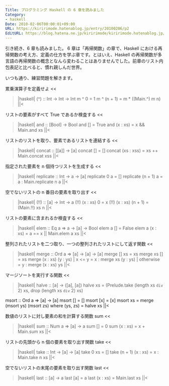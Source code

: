```yaml
---
Title: プログラミング Haskell の 6 章を読みました
Category:
- haskell
Date: 2010-02-06T00:00:01+09:00
URL: https://kiririmode.hatenablog.jp/entry/20100206/p2
EditURL: https://blog.hatena.ne.jp/kiririmode/kiririmode.hatenablog.jp/atom/entry/8454420450078212191
---
```



引き続き、6 章も読みました。
6 章は「再帰関数」の章で、Haskell における再帰関数の考え方、定義の仕方を学ぶ章です。とはいえ、Haskell の再帰関数が多言語の再帰関数の概念となんら変わることはありませんでした。前章のリスト内包表記と比べると、慣れ親しんだ世界。

いつも通り、練習問題を解きます。
>>
累乗演算子を定義せよ
<<
>|haskell|
(^) :: Int -> Int -> Int
m ^ 0       = 1
m ^ (n + 1) = m * ((Main.^) m n)
||<

>>
リストの要素がすべて True であるか検査する
<<
>|haskell|
and :: [Bool] -> Bool
and [] = True
and (x : xs) = x && Main.and xs
||<

>>
リストのリストを取り、要素であるリストを連結する
<<
>|haskell|
concat :: [[a]] -> [a]
concat [] = []
concat (xs : xss) = xs ++ Main.concat xss
||<

>>
指定された要素を n 個持つリストを生成する
<<
>|haskell|
replicate :: Int -> a -> [a]
replicate 0 a = []
replicate (n + 1) a = a : Main.replicate n a
||<

>>
空でないリストの n 番目の要素を取り出す
<<
>|haskell|
(!!) :: [a] -> Int -> a
(!!) (x : xs) 0 = x
(!!) (x : xs) (n + 1) = (Main.!!) xs n
||<

>>
リストの要素に含まれるか検査する
<<
>|haskell|
elem :: Eq a => a -> [a] -> Bool
elem a [] = False
elem a (x : xs) = a == x || Main.elem a xs
||<

>>
整列されたリストを二つ取り、一つの整列されたリストにして返す関数
<<
>|haskell|
merge :: Ord a => [a] -> [a] -> [a]
merge [] xs = xs
merge xs [] = xs
merge (x : xs) (y : ys) | x <= y = x : merge xs (y : ys)
                        | otherwise = y : merge (x : xs) ys
||<

>>
マージソートを実行する関数
<<
>|haskell|
halve :: [a] -> ([a], [a])
halve xs = (Prelude.take (length xs `div` 2) xs, drop (length xs `div` 2) xs)

msort :: Ord a => [a] -> [a]
msort [] = []
msort [x] = [x]
msort xs = merge (msort ys) (msort zs)
           where (ys, zs) = halve xs
||<

>>
数値のリストに対し要素の和を計算する関数 sum
<<
>|haskell|
sum :: Num a => [a] -> a
sum [] = 0
sum (x : xs) = x + Main.sum xs
||<

>>
リストの先頭から n 個の要素を取り出す関数 take
<<
>|haskell|
take :: Int -> [a] -> [a]
take 0 xs = []
take (n + 1) (x : xs) = x : Main.take n xs
||<

>>
空でないリストの末尾の要素を取り出す関数 last
<<
>|haskell|
last :: [a] -> a
last [a] = a
last (x : xs) = Main.last xs
||<
